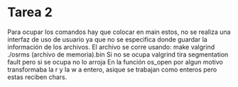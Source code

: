 # Tarea 2

Para ocupar los comandos hay que colocar en main estos, no se realiza una interfaz de uso de usuario ya que no se especifica donde guardar la información de los archivos.
El archivo se corre usando:
make
valgrind ./osrms (archivo de memoria).bin
Si no se ocupa valgrind tira segmentation fault pero si se ocupa no lo arroja
En la función os_open por algun motivo transformaba la r y la w a entero, asique se trabajan como enteros pero estas reciben chars.
